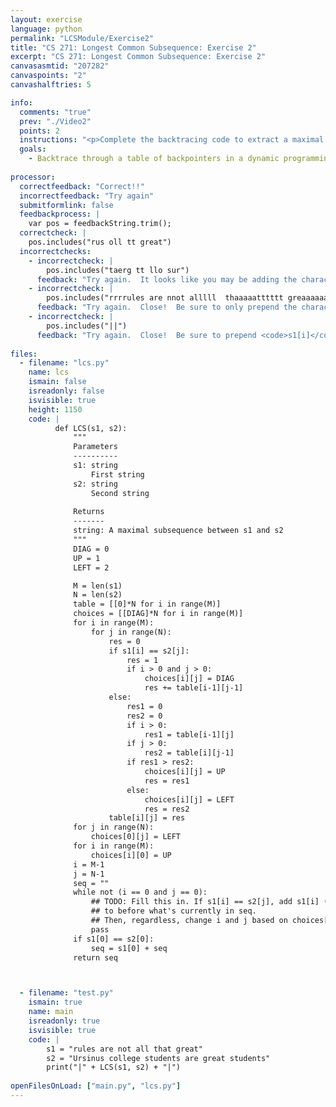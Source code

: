 ```yaml
---
layout: exercise
language: python
permalink: "LCSModule/Exercise2"
title: "CS 271: Longest Common Subsequence: Exercise 2"
excerpt: "CS 271: Longest Common Subsequence: Exercise 2"
canvasasmtid: "207282"
canvaspoints: "2"
canvashalftries: 5

info:
  comments: "true"
  prev: "./Video2"
  points: 2
  instructions: "<p>Complete the backtracing code to extract a maximal subsequence between two strings.  The code below uses regular 2D python lists for storing the choices, so you index them with <code>choices[i][j]</code>.  <b>NOTE:</b> Running the code as is will be an infinite loop.  So you'll need to decrement <code>i</code> and <code>j</code> within the loop at the appropriate times.</p>"
  goals:
    - Backtrace through a table of backpointers in a dynamic programming problem to extract an optimal solution
    
processor:  
  correctfeedback: "Correct!!" 
  incorrectfeedback: "Try again"
  submitformlink: false
  feedbackprocess: | 
    var pos = feedbackString.trim();
  correctcheck: |
    pos.includes("rus oll tt great")
  incorrectchecks:
    - incorrectcheck: |
        pos.includes("taerg tt llo sur")
      feedback: "Try again.  It looks like you may be adding the characters in the reverse order.  Try seq = s1[i] + seq"
    - incorrectcheck: |
        pos.includes("rrrrules are nnot alllll  thaaaaatttttt greaaaaaaaaatt")
      feedback: "Try again.  Close!  Be sure to only prepend the character if <code>s1[i] == s2[j]</code>"
    - incorrectcheck: |
        pos.includes("||")
      feedback: "Try again.  Close!  Be sure to prepend <code>s1[i]</code> to <code>seq</code> if <code>s1[i] == s2[j]</code>"
    
files:
  - filename: "lcs.py"
    name: lcs
    ismain: false
    isreadonly: false
    isvisible: true
    height: 1150
    code: | 
          def LCS(s1, s2):
              """
              Parameters
              ----------
              s1: string
                  First string
              s2: string
                  Second string
              
              Returns
              -------
              string: A maximal subsequence between s1 and s2
              """
              DIAG = 0
              UP = 1
              LEFT = 2

              M = len(s1)
              N = len(s2)
              table = [[0]*N for i in range(M)]
              choices = [[DIAG]*N for i in range(M)]
              for i in range(M):
                  for j in range(N):
                      res = 0
                      if s1[i] == s2[j]:
                          res = 1
                          if i > 0 and j > 0:
                              choices[i][j] = DIAG
                              res += table[i-1][j-1]
                      else:
                          res1 = 0
                          res2 = 0
                          if i > 0:
                              res1 = table[i-1][j]
                          if j > 0:
                              res2 = table[i][j-1]
                          if res1 > res2:
                              choices[i][j] = UP
                              res = res1
                          else:
                              choices[i][j] = LEFT
                              res = res2
                      table[i][j] = res
              for j in range(N):
                  choices[0][j] = LEFT
              for i in range(M):
                  choices[i][0] = UP
              i = M-1
              j = N-1
              seq = ""
              while not (i == 0 and j == 0):
                  ## TODO: Fill this in. If s1[i] == s2[j], add s1[i] (or s2[j])
                  ## to before what's currently in seq.
                  ## Then, regardless, change i and j based on choices[i, j]
                  pass
              if s1[0] == s2[0]:
                  seq = s1[0] + seq
              return seq



  - filename: "test.py"
    ismain: true
    name: main
    isreadonly: true
    isvisible: true
    code: |
        s1 = "rules are not all that great"
        s2 = "Ursinus college students are great students"
        print("|" + LCS(s1, s2) + "|")
        
openFilesOnLoad: ["main.py", "lcs.py"]
---
```

